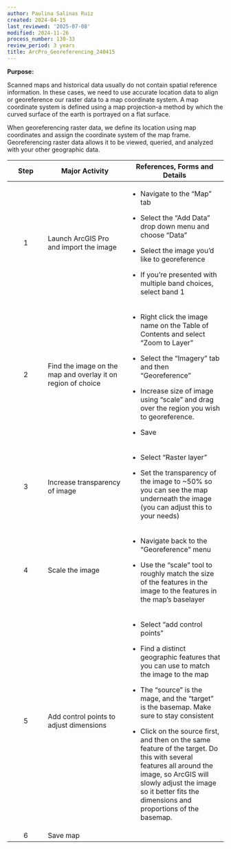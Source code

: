 ```yaml
---
author: Paulina Salinas Ruiz
created: 2024-04-15
last_reviewed: '2025-07-08'
modified: 2024-11-26
process_number: 130-33
review_period: 3 years
title: ArcPro_Georeferencing_240415
---
```


**Purpose:**

Scanned maps and historical data usually do not contain spatial reference information. In these cases, we need to use accurate location data to align or georeference our raster data to a map coordinate system. A map coordinate system is defined using a map projection-a method by which the curved surface of the earth is portrayed on a flat surface.

When georeferencing raster data, we define its location using map coordinates and assign the coordinate system of the map frame. Georeferencing raster data allows it to be viewed, queried, and analyzed with your other geographic data.

<table>
<colgroup>
<col style="width: 17%" />
<col style="width: 37%" />
<col style="width: 45%" />
</colgroup>
<thead>
<tr>
<th style="text-align: center;"><strong>Step</strong></th>
<th><strong>Major Activity</strong></th>
<th><strong>References, Forms and Details</strong></th>
</tr>
</thead>
<tbody>
<tr>
<td style="text-align: center;">1</td>
<td>Launch ArcGIS Pro and import the image</td>
<td><ul>
<li><p>Navigate to the “Map” tab</p></li>
<li><p>Select the “Add Data” drop down menu and choose “Data”</p></li>
<li><p>Select the image you’d like to georeference</p></li>
<li><p>If you’re presented with multiple band choices, select band 1</p></li>
</ul></td>
</tr>
<tr>
<td style="text-align: center;">2</td>
<td>Find the image on the map and overlay it on region of choice</td>
<td><ul>
<li><p>Right click the image name on the Table of Contents and select “Zoom to Layer”</p></li>
<li><p>Select the “Imagery” tab and then “Georeference”</p></li>
<li><p>Increase size of image using “scale” and drag over the region you wish to georeference.</p></li>
<li><p>Save</p></li>
</ul></td>
</tr>
<tr>
<td style="text-align: center;">3</td>
<td>Increase transparency of image</td>
<td><ul>
<li><p>Select “Raster layer”</p></li>
<li><p>Set the transparency of the image to ~50% so you can see the map underneath the image (you can adjust this to your needs)</p></li>
</ul></td>
</tr>
<tr>
<td style="text-align: center;">4</td>
<td>Scale the image</td>
<td><ul>
<li><p>Navigate back to the “Georeference” menu</p></li>
<li><p>Use the “scale” tool to roughly match the size of the features in the image to the features in the map’s baselayer</p></li>
</ul></td>
</tr>
<tr>
<td style="text-align: center;">5</td>
<td>Add control points to adjust dimensions</td>
<td><ul>
<li><p>Select “add control points”</p></li>
<li><p>Find a distinct geographic features that you can use to match the image to the map</p></li>
<li><p>The “source” is the mage, and the “target” is the basemap. Make sure to stay consistent</p></li>
<li><p>Click on the source first, and then on the same feature of the target. Do this with several features all around the image, so ArcGIS will slowly adjust the image so it better fits the dimensions and proportions of the basemap.</p></li>
</ul></td>
</tr>
<tr>
<td style="text-align: center;">6</td>
<td>Save map</td>
<td style="text-align: left;"></td>
</tr>
</tbody>
</table>